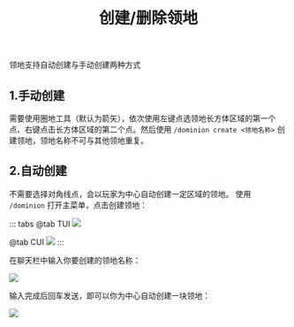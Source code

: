 ﻿---
title: 创建/删除领地
createTime: 2025/03/14 09:02:28
permalink: /doc/player/dominion/create/
---

领地支持自动创建与手动创建两种方式

## 1.手动创建

需要使用圈地工具（默认为箭矢），依次使用左键点选领地长方体区域的第一个点、右键点击长方体区域的第二个点。然后使用
`/dominion create <领地名称>` 创建领地，领地名称不可与其他领地重复。

## 2.自动创建

不需要选择对角线点，会以玩家为中心自动创建一定区域的领地。
使用 `/dominion` 打开主菜单，点击创建领地：

::: tabs
@tab TUI
![](/player/dominion/create/1.png)

@tab CUI
![](/player/dominion/create/4.png)
:::

在聊天栏中输入你要创建的领地名称：

![](/player/dominion/create/2.png)

输入完成后回车发送，即可以你为中心自动创建一块领地：

![](/player/dominion/create/3.png)
